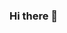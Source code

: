 ### Hi there 👋

<!--
**IT21143236/IT21143236** is a ✨ _special_ ✨ repository because its `README.md` (this file) appears on your GitHub profile.

Here are some ideas to get you started:

- 🔭 I’m currently working on ...
- 👋 Hi, I’m Omesh Sachethaba
- 👀 I’m interested in programming
- 🌱 I’m currently learning MERN Stack
- 💞️ I’m looking to collaborate on ...
- 📫 How to reach me ... Mobile: +94 76 000 2554 | Email: sachethana12@gmail.com
- 💬 Ask me about ...
- 😄 Pronouns: ...
- ⚡ Fun fact: My favourite subject in school was ICT, which is why I decided to become a programmer.
-->


    

